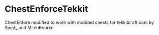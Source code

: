 ChestEnforceTekkit
==================

ChestEnfore modified to work with modded chests for tekkitcraft.com by Sped_ and MitchBourke